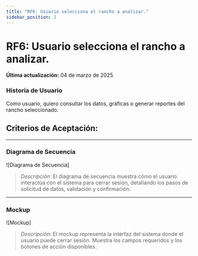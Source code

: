 ```yaml
---
title: "RF6: Usuario selecciona el rancho a analizar."  
sidebar_position: 2
---
```


# RF6: Usuario selecciona el rancho a analizar.

**Última actualización:** 04 de marzo de 2025

### Historia de Usuario

Como usuario, quiero consultar los datos, gráficas o generar reportes del rancho seleccionado.

  **Criterios de Aceptación:**
  - 

---

### Diagrama de Secuencia

![Diagrama de Secuencia] 

> *Descripción*: El diagrama de secuencia muestra cómo el usuario interactúa con el sistema para cerrar sesión, detallando los pasos de solicitud de datos, validación y confirmación.

---

### Mockup

![Mockup]

> *Descripción*: El mockup representa la interfaz del sistema donde el usuario puede cerrar sesión. Muestra los campos requeridos y los botones de acción disponibles.
